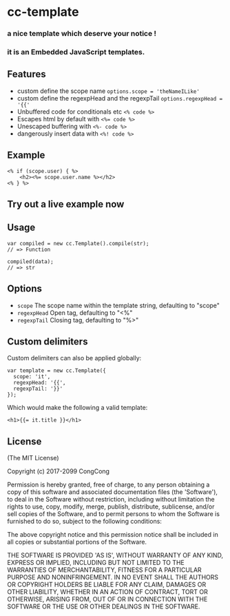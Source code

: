 # cc-template

### a nice template which deserve your notice !
### it is an Embedded JavaScript templates.

## Features

  * custom define the scope name `options.scope = 'theNameILike'`
  * custom define the regexpHead and the regexpTail `options.regexpHead = '{{'`
  * Unbuffered code for conditionals etc `<% code %>`
  * Escapes html by default with `<%= code %>`
  * Unescaped buffering with `<%- code %>`
  * dangerously insert data with `<%! code %>`

## Example

    <% if (scope.user) { %>
	    <h2><%= scope.user.name %></h2>
    <% } %>

## Try out a live example now

## Usage

    var compiled = new cc.Template().compile(str);
    // => Function

    compiled(data);
    // => str

## Options
  - `scope`       The scope name within the template string, defaulting to "scope"
  - `regexpHead`  Open tag, defaulting to "<%"
  - `regexpTail`  Closing tag, defaulting to "%>"

## Custom delimiters

Custom delimiters can also be applied globally:

    var template = new cc.Template({
      scope: 'it',
      regexpHead: '{{',
      regexpTail: '}}'
    });

Which would make the following a valid template:

    <h1>{{= it.title }}</h1>

## License

(The MIT License)

Copyright (c) 2017-2099 CongCong

Permission is hereby granted, free of charge, to any person obtaining
a copy of this software and associated documentation files (the
'Software'), to deal in the Software without restriction, including
without limitation the rights to use, copy, modify, merge, publish,
distribute, sublicense, and/or sell copies of the Software, and to
permit persons to whom the Software is furnished to do so, subject to
the following conditions:

The above copyright notice and this permission notice shall be
included in all copies or substantial portions of the Software.

THE SOFTWARE IS PROVIDED 'AS IS', WITHOUT WARRANTY OF ANY KIND,
EXPRESS OR IMPLIED, INCLUDING BUT NOT LIMITED TO THE WARRANTIES OF
MERCHANTABILITY, FITNESS FOR A PARTICULAR PURPOSE AND NONINFRINGEMENT.
IN NO EVENT SHALL THE AUTHORS OR COPYRIGHT HOLDERS BE LIABLE FOR ANY
CLAIM, DAMAGES OR OTHER LIABILITY, WHETHER IN AN ACTION OF CONTRACT,
TORT OR OTHERWISE, ARISING FROM, OUT OF OR IN CONNECTION WITH THE
SOFTWARE OR THE USE OR OTHER DEALINGS IN THE SOFTWARE.
